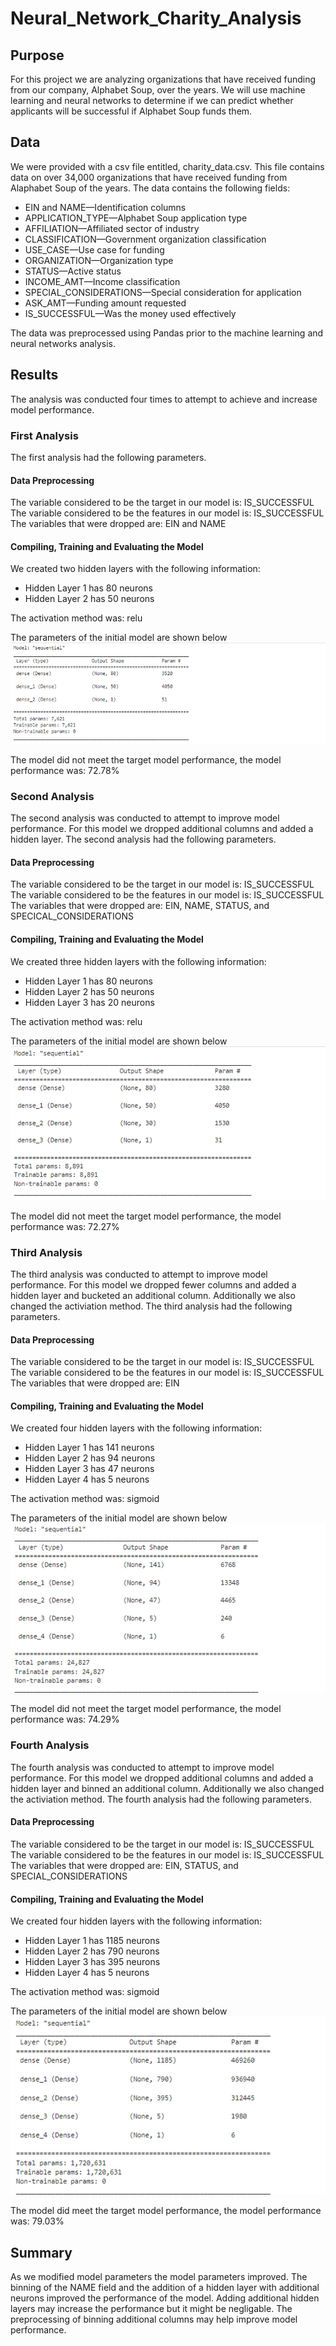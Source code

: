 # Neural_Network_Charity_Analysis

## Purpose
For this project we are analyzing organizations that have received funding from our company, Alphabet Soup, over the years. We will use machine learning and neural networks to determine if we can predict whether applicants will be successful if Alphabet Soup funds them.

## Data
We were provided with a csv file entitled, charity_data.csv. This file contains data on over 34,000 organizations that have received funding from Alaphabet Soup of the years. The data contains the following fields:
 - EIN and NAME—Identification columns
 - APPLICATION_TYPE—Alphabet Soup application type
 - AFFILIATION—Affiliated sector of industry
 - CLASSIFICATION—Government organization classification
 - USE_CASE—Use case for funding
 - ORGANIZATION—Organization type
 - STATUS—Active status
 - INCOME_AMT—Income classification
 - SPECIAL_CONSIDERATIONS—Special consideration for application
 - ASK_AMT—Funding amount requested
 - IS_SUCCESSFUL—Was the money used effectively

The data was preprocessed using Pandas prior to the machine learning and neural networks analysis.

## Results
The analysis was conducted four times to attempt to achieve and increase model performance.

### First Analysis
The first analysis had the following parameters.
#### Data Preprocessing
The variable considered to be the target in our model is: IS_SUCCESSFUL
The variable considered to be the features in our model is: IS_SUCCESSFUL
The variables that were dropped are: EIN and NAME

#### Compiling, Training and Evaluating the Model
We created two hidden layers with the following information: 
 - Hidden Layer 1 has 80 neurons
 - Hidden Layer 2 has 50 neurons

The activation method was: relu

The parameters of the initial model are shown below
![Model1_parameters](https://github.com/kkoehn8/Neural_Network_Charity_Analysis/blob/main/Images/ModelParameters.PNG)

The model did not meet the target model performance, the model performance was: 72.78%

### Second Analysis
The second analysis was conducted to attempt to improve model performance. For this model we dropped additional columns and added a hidden layer. The second analysis had the following parameters.
#### Data Preprocessing
The variable considered to be the target in our model is: IS_SUCCESSFUL
The variable considered to be the features in our model is: IS_SUCCESSFUL
The variables that were dropped are: EIN, NAME, STATUS, and SPECICAL_CONSIDERATIONS

#### Compiling, Training and Evaluating the Model
We created three hidden layers with the following information: 
 - Hidden Layer 1 has 80 neurons
 - Hidden Layer 2 has 50 neurons
 - Hidden Layer 3 has 20 neurons

The activation method was: relu

The parameters of the initial model are shown below
![Model2_parameters](https://github.com/kkoehn8/Neural_Network_Charity_Analysis/blob/main/Images/ModelParameters_D3_1.PNG)

The model did not meet the target model performance, the model performance was: 72.27%

### Third Analysis
The third analysis was conducted to attempt to improve model performance. For this model we dropped fewer columns and added a hidden layer and bucketed an additional column. Additionally we also changed the activiation method. The third analysis had the following parameters.
#### Data Preprocessing
The variable considered to be the target in our model is: IS_SUCCESSFUL
The variable considered to be the features in our model is: IS_SUCCESSFUL
The variables that were dropped are: EIN

#### Compiling, Training and Evaluating the Model
We created four hidden layers with the following information: 
 - Hidden Layer 1 has 141 neurons
 - Hidden Layer 2 has 94 neurons
 - Hidden Layer 3 has 47 neurons
 - Hidden Layer 4 has 5 neurons

The activation method was: sigmoid

The parameters of the initial model are shown below
![Model3_parameters](https://github.com/kkoehn8/Neural_Network_Charity_Analysis/blob/main/Images/ModelParameters_D3_2.PNG)

The model did not meet the target model performance, the model performance was: 74.29%

### Fourth Analysis
The fourth analysis was conducted to attempt to improve model performance. For this model we dropped additional columns and added a hidden layer and binned an additional column. Additionally we also changed the activiation method. The fourth analysis had the following parameters.
#### Data Preprocessing
The variable considered to be the target in our model is: IS_SUCCESSFUL
The variable considered to be the features in our model is: IS_SUCCESSFUL
The variables that were dropped are: EIN, STATUS, and SPECIAL_CONSIDERATIONS

#### Compiling, Training and Evaluating the Model
We created four hidden layers with the following information: 
 - Hidden Layer 1 has 1185 neurons
 - Hidden Layer 2 has 790 neurons
 - Hidden Layer 3 has 395 neurons
 - Hidden Layer 4 has 5 neurons

The activation method was: sigmoid

The parameters of the initial model are shown below
![Model4_parameters](https://github.com/kkoehn8/Neural_Network_Charity_Analysis/blob/main/Images/ModelParameters_D3_3.PNG)

The model did meet the target model performance, the model performance was: 79.03%

## Summary
As we modified model parameters the model parameters improved. The binning of the NAME field and the addition of a hidden layer with additional neurons improved the performance of the model. Adding additional hidden layers may increase the performance but it might be negligable. The preprocessing of binning additional columns may help improve model performance. 

